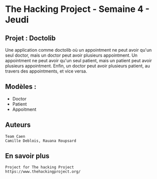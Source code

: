 # The Hacking Project - Semaine 4 - Jeudi #

## Projet : Doctolib ##

Une application comme doctolib où un appointment ne peut avoir qu'un seul doctor, mais un doctor peut avoir plusieurs appointment. Un appointment ne peut avoir qu'un seul patient, mais un patient peut avoir plusieurs appointment. Enfin, un doctor peut avoir plusieurs patient, au travers des appointments, et vice versa.

## Modèles : ##

*  Doctor
*  Patient
*  Appoitment

## Auteurs ##

    Team Caen
    Camille Deblois, Rauana Roupsard

## En savoir plus ##

    Project for The hacking Project
    https://www.thehackingproject.org/

